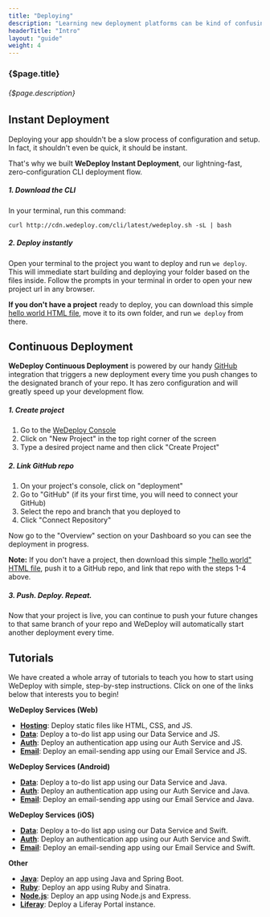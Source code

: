 ```yaml
---
title: "Deploying"
description: "Learning new deployment platforms can be kind of confusing. We want to simplify it for you."
headerTitle: "Intro"
layout: "guide"
weight: 4
---
```


### {$page.title}

###### {$page.description}

<article id="1">

## Instant Deployment

Deploying your app shouldn't be a slow process of configuration and setup. In fact, it shouldn't even be quick, it should be instant. 

That's why we built **WeDeploy Instant Deployment**, our lightning-fast, zero-configuration CLI deployment flow.

##### 1. Download the CLI

In your terminal, run this command:

```
curl http://cdn.wedeploy.com/cli/latest/wedeploy.sh -sL | bash
```

##### 2. Deploy instantly

Open your terminal to the project you want to deploy and run `we deploy`. This will immediate start building and deploying your folder based on the files inside. Follow the prompts in your terminal in order to open your new project url in any browser.

**If you don't have a project** ready to deploy, you can download this simple [hello world HTML file](https://gist.github.com/jonnilundy/df30e208dd1e84babf8b339ad2fbcbc9/archive/6d7bd9321c108bb4ed7c5ce4f3b79fb3b578c39a.zip), move it to its own folder, and run `we deploy` from there.

</article>

<article id="2">

## Continuous Deployment

**WeDeploy Continuous Deployment** is powered by our handy [GitHub](htps://github.com) integration that triggers a new deployment every time you push changes to the designated branch of your repo. It has zero configuration and will greatly speed up your development flow.

##### 1. Create project

1. Go to the [WeDeploy Console](console.wedeploy.com)
2. Click on "New Project" in the top right corner of the screen
3. Type a desired project name and then click "Create Project"

##### 2. Link GitHub repo

1. On your project's console, click on "deployment"
2. Go to "GitHub" (if its your first time, you will need to connect your GitHub)
3. Select the repo and branch that you deployed to
4. Click "Connect Repository"

Now go to the "Overview" section on your Dashboard so you can see the deployment in progress.

**Note:** If you don't have a project, then download this simple ["hello world" HTML file](https://gist.github.com/jonnilundy/df30e208dd1e84babf8b339ad2fbcbc9/archive/6d7bd9321c108bb4ed7c5ce4f3b79fb3b578c39a.zip), push it to a GitHub repo, and link that repo with the steps 1-4 above.


##### 3. Push. Deploy. Repeat.

Now that your project is live, you can continue to push your future changes to that same branch of your repo and WeDeploy will automatically start another deployment every time.

</article>

<article id="3">

## Tutorials

We have created a whole array of tutorials to teach you how to start using WeDeploy with simple, step-by-step instructions. Click on one of the links below that interests you to begin!

**WeDeploy Services (Web)**

* **<a data-senna-off target="_blank" href="/tutorials/hosting/">Hosting</a>**: Deploy static files like HTML, CSS, and JS.
* **<a data-senna-off target="_blank" href="/tutorials/data-web/">Data</a>**: Deploy a to-do list app using our Data Service and JS.
* **<a data-senna-off target="_blank" href="/tutorials/auth-web/">Auth</a>**: Deploy an authentication app using our Auth Service and JS.
* **<a data-senna-off target="_blank" href="/tutorials/email-web/">Email</a>**: Deploy an email-sending app using our Email Service and JS.

**WeDeploy Services (Android)**

* **<a data-senna-off target="_blank" href="/tutorials/data-android/">Data</a>**: Deploy a to-do list app using our Data Service and Java.
* **<a data-senna-off target="_blank" href="/tutorials/auth-android/">Auth</a>**: Deploy an authentication app using our Auth Service and Java.
* **<a data-senna-off target="_blank" href="/tutorials/email-android/">Email</a>**: Deploy an email-sending app using our Email Service and Java.

**WeDeploy Services (iOS)**

* **<a data-senna-off target="_blank" href="/tutorials/data-ios/">Data</a>**: Deploy a to-do list app using our Data Service and Swift.
* **<a data-senna-off target="_blank" href="/tutorials/auth-ios/">Auth</a>**: Deploy an authentication app using our Auth Service and Swift.
* **<a data-senna-off target="_blank" href="/tutorials/email-ios/">Email</a>**: Deploy an email-sending app using our Email Service and Swift.

**Other**

* **<a data-senna-off target="_blank" href="/tutorials/java/">Java</a>**: Deploy an app using Java and Spring Boot.
* **<a data-senna-off target="_blank" href="/tutorials/ruby/">Ruby</a>**: Deploy an app using Ruby and Sinatra.
* **<a data-senna-off target="_blank" href="/tutorials/nodejs/">Node.js</a>**: Deploy an app using Node.js and Express.
* **<a data-senna-off target="_blank" href="/tutorials/liferay/">Liferay</a>**: Deploy a Liferay Portal instance.

</article>
